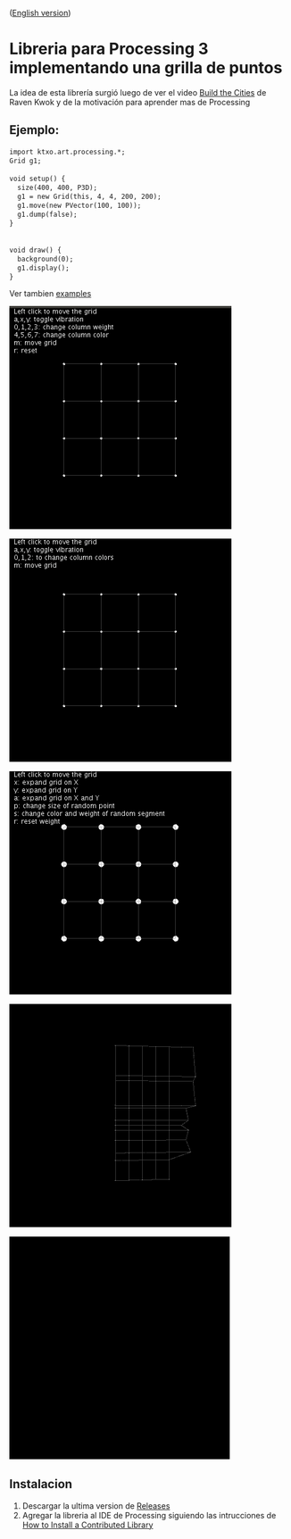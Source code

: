 ([English version](README.md))

#  Libreria para Processing 3 implementando una grilla de puntos



La idea de esta librería surgió luego de ver el video [Build the Cities](https://vimeo.com/121096680) de Raven Kwok y de la motivación para aprender mas de Processing


## Ejemplo:

```
import ktxo.art.processing.*;
Grid g1;

void setup() {
  size(400, 400, P3D);
  g1 = new Grid(this, 4, 4, 200, 200);
  g1.move(new PVector(100, 100));
  g1.dump(false);
}


void draw() {
  background(0);
  g1.display();
}

```

Ver tambien [examples](examples)

![SimpleGrid](examples/SimpleGrid/example.gif)

![SimpleGrid3D](examples/SimpleGrid3D/example.gif)

![SimpleGrid2](examples/SimpleGrid2/example.gif)

![SimpleGrid](examples/FaceGrid/example.gif)

![Movement](examples/Movement/example.gif)

## Instalacion

1. Descargar la ultima version de [Releases](https://github.com/ktxoarts/processing_GridLibrary/releases)
2. Agregar la libreria al IDE de Processing siguiendo las intrucciones de [How to Install a Contributed Library](https://github.com/processing/processing/wiki/How-to-Install-a-Contributed-Library)